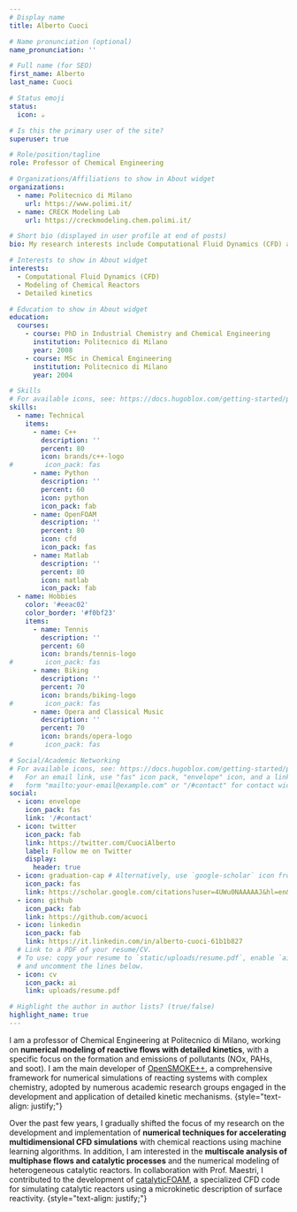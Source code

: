 ```yaml
---
# Display name
title: Alberto Cuoci

# Name pronunciation (optional)
name_pronunciation: ''

# Full name (for SEO)
first_name: Alberto
last_name: Cuoci

# Status emoji
status:
  icon: ☕️

# Is this the primary user of the site?
superuser: true

# Role/position/tagline
role: Professor of Chemical Engineering

# Organizations/Affiliations to show in About widget
organizations:
  - name: Politecnico di Milano
    url: https://www.polimi.it/
  - name: CRECK Modeling Lab
    url: https://creckmodeling.chem.polimi.it/

# Short bio (displayed in user profile at end of posts)
bio: My research interests include Computational Fluid Dynamics (CFD) and numerical modeling of chemical reactors.

# Interests to show in About widget
interests:
  - Computational Fluid Dynamics (CFD)
  - Modeling of Chemical Reactors
  - Detailed kinetics

# Education to show in About widget
education:
  courses:
    - course: PhD in Industrial Chemistry and Chemical Engineering
      institution: Politecnico di Milano
      year: 2008
    - course: MSc in Chemical Engineering
      institution: Politecnico di Milano
      year: 2004

# Skills
# For available icons, see: https://docs.hugoblox.com/getting-started/page-builder/#icons
skills:
  - name: Technical
    items:
      - name: C++
        description: ''
        percent: 80
        icon: brands/c++-logo
#        icon_pack: fas
      - name: Python
        description: ''
        percent: 60
        icon: python
        icon_pack: fab
      - name: OpenFOAM
        description: ''
        percent: 80
        icon: cfd
        icon_pack: fas
      - name: Matlab
        description: ''
        percent: 80
        icon: matlab
        icon_pack: fab
  - name: Hobbies
    color: '#eeac02'
    color_border: '#f0bf23'
    items:
      - name: Tennis
        description: ''
        percent: 60
        icon: brands/tennis-logo
#        icon_pack: fas
      - name: Biking
        description: ''
        percent: 70
        icon: brands/biking-logo
#        icon_pack: fas
      - name: Opera and Classical Music
        description: ''
        percent: 70
        icon: brands/opera-logo
#        icon_pack: fas

# Social/Academic Networking
# For available icons, see: https://docs.hugoblox.com/getting-started/page-builder/#icons
#   For an email link, use "fas" icon pack, "envelope" icon, and a link in the
#   form "mailto:your-email@example.com" or "/#contact" for contact widget.
social:
  - icon: envelope
    icon_pack: fas
    link: '/#contact'
  - icon: twitter
    icon_pack: fab
    link: https://twitter.com/CuociAlberto
    label: Follow me on Twitter
    display:
      header: true
  - icon: graduation-cap # Alternatively, use `google-scholar` icon from `ai` icon pack
    icon_pack: fas
    link: https://scholar.google.com/citations?user=4UWu0NAAAAAJ&hl=en&oi=ao
  - icon: github
    icon_pack: fab
    link: https://github.com/acuoci
  - icon: linkedin
    icon_pack: fab
    link: https://it.linkedin.com/in/alberto-cuoci-61b1b827
  # Link to a PDF of your resume/CV.
  # To use: copy your resume to `static/uploads/resume.pdf`, enable `ai` icons in `params.yaml`,
  # and uncomment the lines below.
  - icon: cv
    icon_pack: ai
    link: uploads/resume.pdf

# Highlight the author in author lists? (true/false)
highlight_name: true
---
```


I am a professor of Chemical Engineering at Politecnico di Milano, working on **numerical modeling of reactive flows with detailed kinetics**, with a specific focus on the formation and emissions of pollutants (NOx, PAHs, and soot). I am the main developer of [OpenSMOKE++](https://www.opensmokepp.polimi.it), a comprehensive framework for numerical simulations of reacting systems with complex chemistry, adopted by numerous academic research groups engaged in the development and application of detailed kinetic mechanisms. 
{style="text-align: justify;"}

Over the past few years, I gradually shifted the focus of my research on the development and implementation of **numerical techniques for accelerating multidimensional CFD simulations** with chemical reactions using machine learning algorithms. In addition, I am interested in the **multiscale analysis of multiphase flows and catalytic processes** and the numerical modeling of heterogeneous catalytic reactors. In collaboration with Prof. Maestri, I contributed to the development of [catalyticFOAM](http://www.catalyticfoam.polimi.it), a specialized CFD code for simulating catalytic reactors using a microkinetic description of surface reactivity.
{style="text-align: justify;"}
